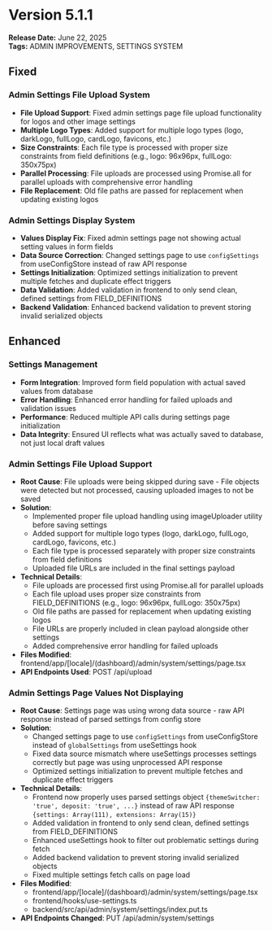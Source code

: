 # Version 5.1.1
**Release Date:** June 22, 2025  
**Tags:** ADMIN IMPROVEMENTS, SETTINGS SYSTEM

## Fixed

### Admin Settings File Upload System
- **File Upload Support**: Fixed admin settings page file upload functionality for logos and other image settings
- **Multiple Logo Types**: Added support for multiple logo types (logo, darkLogo, fullLogo, cardLogo, favicons, etc.)
- **Size Constraints**: Each file type is processed with proper size constraints from field definitions (e.g., logo: 96x96px, fullLogo: 350x75px)
- **Parallel Processing**: File uploads are processed using Promise.all for parallel uploads with comprehensive error handling
- **File Replacement**: Old file paths are passed for replacement when updating existing logos

### Admin Settings Display System
- **Values Display Fix**: Fixed admin settings page not showing actual setting values in form fields
- **Data Source Correction**: Changed settings page to use `configSettings` from useConfigStore instead of raw API response
- **Settings Initialization**: Optimized settings initialization to prevent multiple fetches and duplicate effect triggers
- **Data Validation**: Added validation in frontend to only send clean, defined settings from FIELD_DEFINITIONS
- **Backend Validation**: Enhanced backend validation to prevent storing invalid serialized objects

## Enhanced

### Settings Management
- **Form Integration**: Improved form field population with actual saved values from database
- **Error Handling**: Enhanced error handling for failed uploads and validation issues
- **Performance**: Reduced multiple API calls during settings page initialization
- **Data Integrity**: Ensured UI reflects what was actually saved to database, not just local draft values

### Admin Settings File Upload Support
- **Root Cause**: File uploads were being skipped during save - File objects were detected but not processed, causing uploaded images to not be saved
- **Solution**: 
  - Implemented proper file upload handling using imageUploader utility before saving settings
  - Added support for multiple logo types (logo, darkLogo, fullLogo, cardLogo, favicons, etc.)
  - Each file type is processed separately with proper size constraints from field definitions
  - Uploaded file URLs are included in the final settings payload
- **Technical Details**: 
  - File uploads are processed first using Promise.all for parallel uploads
  - Each file upload uses proper size constraints from FIELD_DEFINITIONS (e.g., logo: 96x96px, fullLogo: 350x75px)
  - Old file paths are passed for replacement when updating existing logos
  - File URLs are properly included in clean payload alongside other settings
  - Added comprehensive error handling for failed uploads
- **Files Modified**: frontend/app/[locale]/(dashboard)/admin/system/settings/page.tsx
- **API Endpoints Used**: POST /api/upload

### Admin Settings Page Values Not Displaying
- **Root Cause**: Settings page was using wrong data source - raw API response instead of parsed settings from config store
- **Solution**: 
  - Changed settings page to use `configSettings` from useConfigStore instead of `globalSettings` from useSettings hook
  - Fixed data source mismatch where useSettings processes settings correctly but page was using unprocessed API response
  - Optimized settings initialization to prevent multiple fetches and duplicate effect triggers
- **Technical Details**: 
  - Frontend now properly uses parsed settings object `{themeSwitcher: 'true', deposit: 'true', ...}` instead of raw API response `{settings: Array(111), extensions: Array(15)}`
  - Added validation in frontend to only send clean, defined settings from FIELD_DEFINITIONS
  - Enhanced useSettings hook to filter out problematic settings during fetch
  - Added backend validation to prevent storing invalid serialized objects
  - Fixed multiple settings fetch calls on page load
- **Files Modified**: 
  - frontend/app/[locale]/(dashboard)/admin/system/settings/page.tsx
  - frontend/hooks/use-settings.ts
  - backend/src/api/admin/system/settings/index.put.ts
- **API Endpoints Changed**: PUT /api/admin/system/settings 